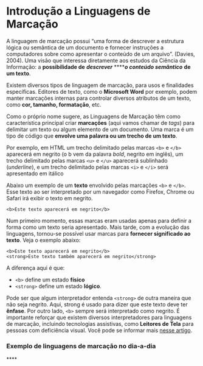 # Introdução a Linguagens de Marcação

A linguagem de marcação possui “uma forma de descrever a estrutura lógica ou semântica de um documento e fornecer instruções a computadores sobre como apresentar o conteúdo de um arquivo”. \(Davies, 2004\). Uma visão que interessa diretamente aos estudos da Ciência da Informação: a **possibilidade de** _**descrever**_ ****_**o conteúdo semântico**_ **de um texto**.

Existem diversos tipos de linguagem de marcação, para usos e finalidades específicas. Editores de texto, como o **Microsoft Word** por exemplo, podem manter marcações internas para controlar diversos atributos de um texto, como **cor, tamanho, formatação**, etc.

Como o próprio nome sugere, as Linguagens de Marcação têm como característica principal criar **marcações** \(aqui vamos chamar de _tags_\) para delimitar um texto ou algum elemento de um documento. Uma marca é um tipo de código que **envolve uma palavra ou um trecho de um texto**.

Por exemplo, em HTML um trecho delimitado pelas marcas `<b>` e `</b>` aparecerá em negrito \(o b vem da palavra _bold_, negrito em inglês\), um trecho delimitado pelas marcas `<u>` e `</u>` aparecerá sublinhado \(_underline_\), e um trecho delimitado pelas marcas `<i>` e `</i>` será apresentado em itálico

Abaixo um exemplo de um **texto** envolvido pelas marcações `<b>` e `</b>`. Esse texto ao ser interpretado por um navegador como Firefox, Chrome ou Safari irá exibir o texto em negrito.

```markup
<b>Este texto aparecerá em negrito</b>
```

Num primeiro momento, essas marcas eram usadas apenas para definir a forma como um texto seria apresentado. Mais tarde, com a evolução das linguagens, tornou-se possível usar marcas para **fornecer significado ao texto**. Veja o exemplo abaixo:

```markup
<b>Este texto aparecerá em negrito</b>
<strong>Este texto também aparecerá em negrito</strong>
```

A diferença aqui é que:

* `<b>` define um estado **físico**
* `<strong>` define um estado **lógico**.

Pode ser que algum interpretador entenda `<strong>` de outra maneira que não seja negrito. Aqui, strong é usado para dizer que este texto deve ter **ênfase**. Por outro lado, `<b>` sempre será interpretado como negrito. É importante reforçar que existem diversos interpretadores para linguagens de marcação, incluindo tecnologias assistivas, como **Leitores de Tela** para pessoas com deficiência visual. Você pode se informar mais [nesse artigo](https://brasil.uxdesign.cc/acessibilidade-como-funcionam-os-leitores-de-tela-3d9b610216e1).

### 

### Exemplo de linguagens de marcação no dia-a-dia





\*\*\*\*




